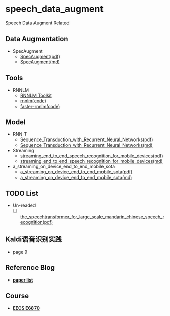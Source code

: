 # speech_data_augment
Speech Data Augment Related


## Data Augmentation
- SpecAugment
    - [SpecAugment(pdf)][1]
    - [SpecAugment(md)][2]
## Tools
- RNNLM
    - [RNNLM Toolkit][10]
    - [rnnlm(code)][11]
    - [faster-rnnlm(code)][12]

## Model
- RNN-T
    - [Sequence_Transduction_with_Recurrent_Neural_Networks(pdf)][8]
    - [Sequence_Transduction_with_Recurrent_Neural_Networks(md)][9]
- Streaming
    - [streaming_end_to_end_speech_recognition_for_mobile_devices(pdf)][3]
    - [streaming_end_to_end_speech_recognition_for_mobile_devices(md)][6]
- a_streaming_on_device_end_to_end_mobile_sota
    - [a_streaming_on_device_end_to_end_mobile_sota(pdf)][5]
    - [a_streaming_on_device_end_to_end_mobile_sota(md)][7]

## TODO List
- Un-readed
    - [ ] [the_speechtransformer_for_large_scale_mandarin_chinese_speech_recognition(pdf)][4]

## Kaldi语音识别实践
- page 9

## Reference Blog
- [**paper list**][13]

## Course
- [**EECS E6870**][14]

[1]:pdf/SpecAugment.pdf
[2]:md/SpecAugment.md
[3]:pdf/streaming_end_to_end_speech_recognition_for_mobile_devices.pdf
[4]:pdf/the_speechtransformer_for_large_scale_mandarin_chinese_speech_recognition.pdf
[5]:pdf/a_streaming_on_device_end_to_end_mobile_sota.pdf
[6]:md/streaming_end_to_end_speech_recognition_for_mobile_devices.md
[7]:md/a_streaming_on_device_end_to_end_mobile_sota.md
[8]:pdf/rnn-t.pdf
[9]:md/rnn-t.md
[10]:http://www.fit.vutbr.cz/~imikolov/rnnlm/
[11]:https://github.com/IntelLabs/rnnlm
[12]:https://github.com/yandex/faster-rnnlm
[13]:https://github.com/Pelhans/paper_list/tree/master/speech
[14]:http://www.ee.columbia.edu/~stanchen/fall12/e6870/index.html